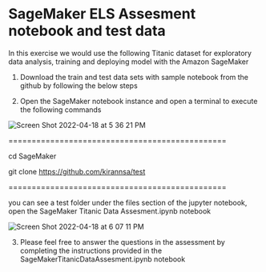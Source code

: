 # SageMaker ELS Assesment notebook and test data

In this exercise we would use the following Titanic dataset for exploratory data analysis, training and deploying  model with the Amazon SageMaker 


1) Download the train and test data sets with sample notebook from the github by following the below steps
 
2) Open the SageMaker notebook instance and open a terminal to execute the following commands




![Screen Shot 2022-04-18 at 5 36 21 PM](https://user-images.githubusercontent.com/64490878/163888884-acefb8d9-3860-43cf-ba93-e36e9c0fd1f7.png)



===============================================

cd SageMaker

git clone https://github.com/kirannsa/test

===============================================


you can see a test folder under the files section of the jupyter notebook, open the SageMaker Titanic Data Assesment.ipynb notebook 

![Screen Shot 2022-04-18 at 6 07 11 PM](https://user-images.githubusercontent.com/64490878/163891036-ee511e7c-0e26-42e5-b417-b33d688d015c.png)

 
3) Please feel free to answer the questions in the assessment by completing the instructions provided in the SageMakerTitanicDataAssesment.ipynb notebook
